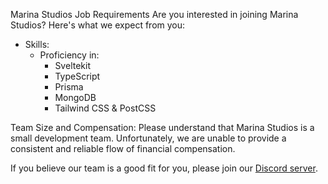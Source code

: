 
Marina Studios Job Requirements
Are you interested in joining Marina Studios? Here's what we expect from you:
- Skills:
  - Proficiency in:
      - Sveltekit
      - TypeScript
      - Prisma
      - MongoDB
      - Tailwind CSS & PostCSS

Team Size and Compensation:
Please understand that Marina Studios is a small development team. Unfortunately, we are unable to provide a consistent and reliable flow of financial compensation.

If you believe our team is a good fit for you, please join our <a href="https://discord.gg/Pcep2T9NwT">Discord server</a>.
